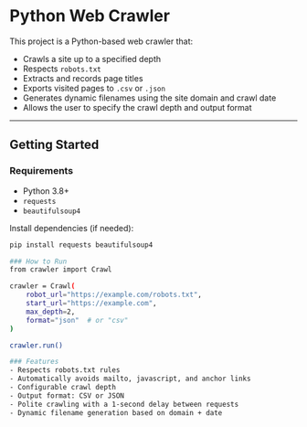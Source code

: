 # Python Web Crawler

This project is a Python-based web crawler that:

- Crawls a site up to a specified depth
- Respects `robots.txt`
- Extracts and records page titles
- Exports visited pages to `.csv` or `.json`
- Generates dynamic filenames using the site domain and crawl date
- Allows the user to specify the crawl depth and output format

---

## Getting Started

### Requirements

- Python 3.8+
- `requests`
- `beautifulsoup4`

Install dependencies (if needed):

```bash
pip install requests beautifulsoup4

### How to Run
from crawler import Crawl

crawler = Crawl(
    robot_url="https://example.com/robots.txt",
    start_url="https://example.com",
    max_depth=2,
    format="json"  # or "csv"
)

crawler.run()

### Features
- Respects robots.txt rules
- Automatically avoids mailto, javascript, and anchor links
- Configurable crawl depth
- Output format: CSV or JSON
- Polite crawling with a 1-second delay between requests
- Dynamic filename generation based on domain + date